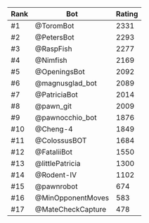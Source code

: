 Rank|Bot|Rating
---|---|---
#1|@ToromBot|2331
#2|@PetersBot|2293
#3|@RaspFish|2277
#4|@Nimfish|2169
#5|@OpeningsBot|2092
#6|@magnusglad_bot|2089
#7|@PatriciaBot|2014
#8|@pawn_git|2009
#9|@pawnocchio_bot|1876
#10|@Cheng-4|1849
#11|@ColossusBOT|1684
#12|@FataliiBot|1550
#13|@littlePatricia|1300
#14|@Rodent-IV|1102
#15|@pawnrobot|674
#16|@MinOpponentMoves|583
#17|@MateCheckCapture|478
